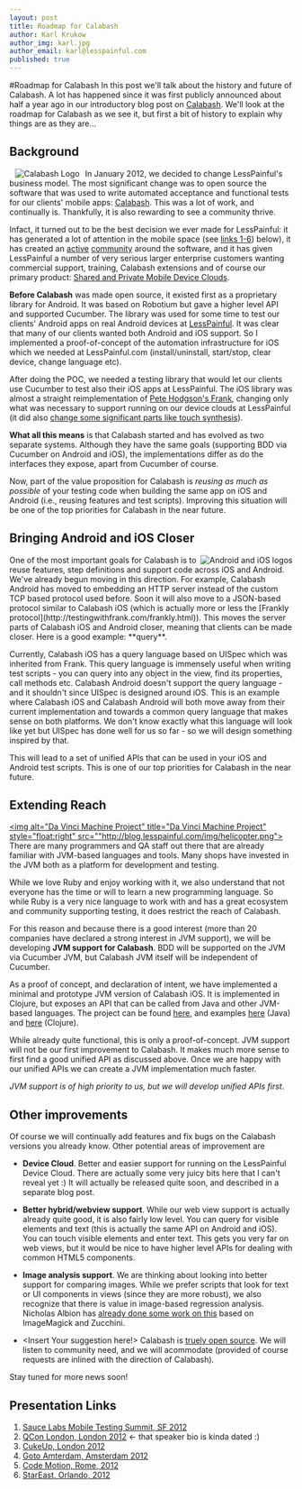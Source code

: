 ```yaml
---
layout: post
title: Roadmap for Calabash
author: Karl Krukow
author_img: karl.jpg
author_email: karl@lesspainful.com
published: true
---
```

#Roadmap for Calabash
In this post we'll talk about the history and future of Calabash. A lot has happened since it was first publicly announced about half a year ago in our introductory blog post on [Calabash](http://blog.lesspainful.com/2012/03/07/Calabash/). We'll look at the roadmap for Calabash as we see it, but first a bit of history to explain why things are as they are…

Background
----------
<img alt="Calabash Logo" style="float:left; margin-left:10px;margin-right:10px;" src="http://blog.lesspainful.com/img/calabash-logo.png">

In January 2012, we decided to change LessPainful's business model. The most significant change was to open source the software that was used to write automated acceptance and functional tests for our clients' mobile apps: [Calabash](http://calaba.sh/). This was a lot of work, and continually is. Thankfully, it is also rewarding to see a community thrive.

Infact, it turned out to be the best decision we ever made for LessPainful: it has generated a lot of attention in the mobile space (see [links 1-6](#links)) below), it has created an [active](https://groups.google.com/forum/?fromgroups#!forum/calabash-ios) [community](https://groups.google.com/forum/?fromgroups#!forum/calabash-android) around the software, and it has given LessPainful a number of very serious larger enterprise customers wanting commercial support, training, Calabash extensions and of course our primary product: [Shared and Private Mobile Device Clouds](http://www.lesspainful.com).

**Before Calabash** was made open source, it existed first as a proprietary library for Android. It was based on Robotium but gave a higher level API and supported Cucumber. The library was used for some time to test our clients' Android apps on real Android devices at [LessPainful](http://www.lesspainful.com). It was clear that many of our clients wanted both Android and iOS support. So I implemented a proof-of-concept of the automation infrastructure for iOS which we needed at LessPainful.com (install/uninstall, start/stop, clear device, change language etc).

After doing the POC, we needed a testing library that would let our clients use Cucumber to test also their iOS apps at LessPainful. The iOS library was almost a straight reimplementation of [Pete Hodgson's Frank](http://testingwithfrank.com/), changing only what was necessary to support running on our device clouds at LessPainful (it did also [change some significant parts like touch synthesis](http://blog.lesspainful.com/2012/03/07/Calabash-iOS/)).

**What all this means** is that Calabash started and has evolved as two separate systems. Although they have the same goals (supporting BDD via Cucumber on Android and iOS), the implementations differ as do the interfaces they expose, apart from Cucumber of course.

Now, part of the value proposition for Calabash is _reusing as much as possible_ of your testing code when building the same app on iOS and Android  (i.e., reusing features and test scripts). Improving this situation will be one of the top priorities for Calabash in the near future.

Bringing Android and iOS Closer
-------------------------------
<img alt="Android and iOS logos" style="float:right" src="http://blog.lesspainful.com/img/logo_ios_android.gif">
One of the most important goals for Calabash is to reuse features, step definitions and support code across iOS and Android. We've already begun moving in this direction. For example, Calabash Android has moved to embedding an HTTP server instead of the custom TCP based protocol used before. Soon it will also move to a JSON-based protocol similar to Calabash iOS (which is actually more or less the [Frankly protocol](http://testingwithfrank.com/frankly.html)). This moves the server parts of Calabash iOS and Android closer, meaning that clients can be made closer. Here is a good example: **query**.

Currently, Calabash iOS has a query language based on UISpec which was inherited from Frank. This query language is immensely useful when writing test scripts - you can query into any object in the view, find its properties, call methods etc. Calabash Android doesn't support the query language - and it shouldn't since UISpec is designed around iOS. This is an example where Calabash iOS and Calabash Android will both move away from their current implementation and towards a common query language that makes sense on both platforms. We don't know exactly what this language will look like yet but UISpec has done well for us so far - so we will design something inspired by that.

This will lead to a set of unified APIs that can be used in your iOS and Android test scripts. This is one of our top priorities for Calabash in the near future.

Extending Reach
-------------------------
<a href="http://openjdk.java.net/projects/mlvm/"><img alt="Da Vinci Machine Project" title="Da Vinci Machine Project" style="float:right" src=""http://blog.lesspainful.com/img/helicopter.png"></a>
There are many programmers and QA staff out there that are already familiar with JVM-based languages and tools. Many shops have invested in the JVM both as a platform for development and testing.

While we love Ruby and enjoy working with it, we also understand that not everyone has the time or will to learn a new programming language. So while Ruby is a very nice language to work with and has a great ecosystem and community supporting testing, it does restrict the reach of Calabash.


For this reason and because there is a good interest (more than 20 companies have declared a strong interest in JVM support), we will be developing **JVM support for Calabash**. BDD will be supported on the JVM via Cucumber JVM, but Calabash JVM itself will be independent of Cucumber.


As a proof of concept, and declaration of intent, we have implemented a minimal and prototype JVM version of Calabash iOS. It is implemented in Clojure, but exposes an API that can be called from Java and other JVM-based languages. The project can be found [here](https://github.com/calabash/calabash-ios/tree/master/calabash-jvm), and examples [here](https://github.com/krukow/calabash-jvm-example) (Java) and [here](https://github.com/krukow/calabash-jvm-clojure-example) (Clojure).


While already quite functional, this is only a proof-of-concept. JVM support will not be our first improvement to Calabash. It makes much more sense to first find a good unified API as discussed above. Once we are happy with our unified APIs we can create a JVM implementation much faster.

_JVM support is of high priority to us, but we will develop unified APIs first_.

Other improvements
-------------------
Of course we will continually add features and fix bugs on the Calabash versions you already know. Other potential areas of improvement are

* **Device Cloud**. Better and easier support for running on the LessPainful Device Cloud. There are actually some very juicy bits here that I can't reveal yet :) It will actually be released quite soon, and described in a separate blog post.


* **Better hybrid/webview support**. While our web view support is actually already quite good, it is also fairly low level. You can query for visible elements and text (this is actually the same API on Android and iOS). You can touch visible elements and enter text. This gets you very far on web views, but it would be nice to have higher level APIs for dealing with common HTML5 components.

* **Image analysis support**. We are thinking about looking into better support for comparing images. While we prefer scripts that look for text or UI components in views (since they are more robust), we also recognize that there is value in image-based regression analysis. Nicholas Albion has [already done some work on this](https://groups.google.com/d/msg/calabash-ios/D0Nx5BJIP-s/I6HDV6GO7FEJ) based on ImageMagick and Zucchini.

* &lt;Insert Your suggestion here!&gt; Calabash is [truely open source](https://github.com/calabash/calabash-android/pulls). We will listen to community need, and we will acommodate (provided of course requests are inlined with the direction of Calabash).


Stay tuned for more news soon!


<a name="links"></a>
Presentation Links
------------------

1. [Sauce Labs Mobile Testing Summit, SF 2012](http://mobiletestsummit.com/speakers)
2. [QCon London, London 2012](www.infoq.com/presentations/Calabash-Functional-Testing) <- that speaker bio is kinda dated :)
3. [CukeUp, London 2012](http://skillsmatter.com/podcast/home/calabash-an-open-source-automated-testing-technology-for-ios-and-android)
4. [Goto Amterdam, Amsterdam 2012](http://gotocon.com/amsterdam-2012/presentation/Introducing%20Calabash)
5. [Code Motion, Rome, 2012](http://www.youtube.com/watch?v=0an8l1RAe0M)
6. [StarEast, Orlando, 2012](http://www.sqe.com/ConferenceArchive/StarEast2012/ConcurrentThursday.html#T23#T23)
